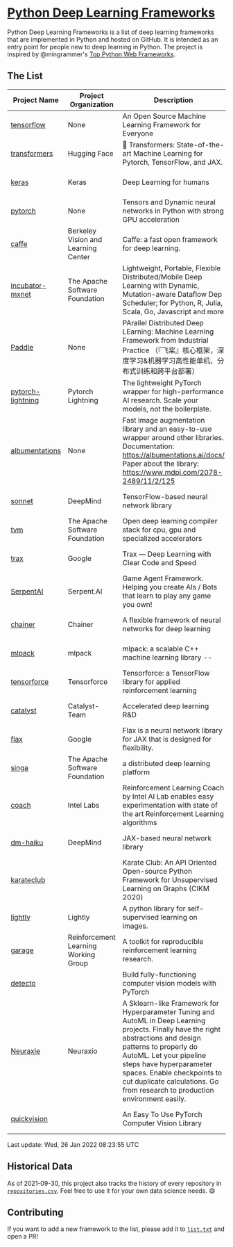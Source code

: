 # [Python Deep Learning Frameworks](https://www.github.com/shimst3r/python-deep-learning-frameworks)

Python Deep Learning Frameworks is a list of deep learning frameworks that are implemented in Python and hosted on GitHub. It is intended as an entry point for people new to deep learning in Python. The project is inspired by @mingrammer's [Top Python Web Frameworks](https://github.com/mingrammer/python-web-framework-stars).

## The List

| Project Name | Project Organization | Description | Stars | Forks | Open Issues | Last Commit |
| ------------ | -------------------- | ----------- | ----: | ----: | ----------: | ----------- |
| [tensorflow](https://tensorflow.org) | None | An Open Source Machine Learning Framework for Everyone | 162303 | 86246 | 2594 | 0 day(s) ago |
| [transformers](https://huggingface.co/transformers) | Hugging Face | 🤗 Transformers: State-of-the-art Machine Learning for Pytorch, TensorFlow, and JAX. | 57373 | 13552 | 442 | 0 day(s) ago |
| [keras](http://keras.io/) | Keras | Deep Learning for humans | 53825 | 18972 | 267 | 0 day(s) ago |
| [pytorch](https://pytorch.org) | None | Tensors and Dynamic neural networks in Python with strong GPU acceleration | 53595 | 14785 | 11145 | 0 day(s) ago |
| [caffe](http://caffe.berkeleyvision.org/) | Berkeley Vision and Learning Center | Caffe: a fast open framework for deep learning. | 32222 | 18935 | 1178 | 0 day(s) ago |
| [incubator-mxnet](https://mxnet.apache.org) | The Apache Software Foundation | Lightweight, Portable, Flexible Distributed/Mobile Deep Learning with Dynamic, Mutation-aware Dataflow Dep Scheduler; for Python, R, Julia, Scala, Go, Javascript and more | 19836 | 6885 | 1970 | 0 day(s) ago |
| [Paddle](http://www.paddlepaddle.org/) | None | PArallel Distributed Deep LEarning: Machine Learning Framework from Industrial Practice （『飞桨』核心框架，深度学习&机器学习高性能单机、分布式训练和跨平台部署） | 17513 | 4260 | 2837 | 0 day(s) ago |
| [pytorch-lightning](https://pytorchlightning.ai) | Pytorch Lightning | The lightweight PyTorch wrapper for high-performance AI research. Scale your models, not the boilerplate. | 17112 | 2127 | 514 | 0 day(s) ago |
| [albumentations](https://albumentations.ai) | None | Fast image augmentation library and an easy-to-use wrapper around other libraries. Documentation:  https://albumentations.ai/docs/ Paper about the library: https://www.mdpi.com/2078-2489/11/2/125 | 9563 | 1232 | 258 | 0 day(s) ago |
| [sonnet](https://sonnet.dev/) | DeepMind | TensorFlow-based neural network library | 9174 | 1308 | 25 | 1 day(s) ago |
| [tvm](https://tvm.apache.org/) | The Apache Software Foundation | Open deep learning compiler stack for cpu, gpu and specialized accelerators | 7634 | 2366 | 331 | 0 day(s) ago |
| [trax](https://github.com/google/trax) | Google | Trax — Deep Learning with Clear Code and Speed | 6740 | 690 | 88 | 0 day(s) ago |
| [SerpentAI](http://serpent.ai) | Serpent.AI | Game Agent Framework. Helping you create AIs / Bots that learn to play any game you own! | 6143 | 725 | 2 | 1 day(s) ago |
| [chainer](https://chainer.org) | Chainer | A flexible framework of neural networks for deep learning | 5675 | 1380 | 9 | 5 day(s) ago |
| [mlpack](https://www.mlpack.org/) | mlpack | mlpack: a scalable C++ machine learning library --  | 3894 | 1402 | 78 | 0 day(s) ago |
| [tensorforce](https://github.com/tensorforce/tensorforce) | Tensorforce | Tensorforce: a TensorFlow library for applied reinforcement learning | 3077 | 514 | 4 | 1 day(s) ago |
| [catalyst](https://catalyst-team.com) | Catalyst-Team | Accelerated deep learning R&D | 2826 | 351 | 6 | 0 day(s) ago |
| [flax](https://github.com/google/flax) | Google | Flax is a neural network library for JAX that is designed for flexibility. | 2587 | 292 | 185 | 0 day(s) ago |
| [singa](https://github.com/apache/singa) | The Apache Software Foundation | a distributed deep learning platform | 2518 | 802 | 39 | 1 day(s) ago |
| [coach](https://intellabs.github.io/coach/) | Intel Labs | Reinforcement Learning Coach by Intel AI Lab enables easy experimentation with state of the art Reinforcement Learning algorithms | 2104 | 422 | 87 | 1 day(s) ago |
| [dm-haiku](https://dm-haiku.readthedocs.io) | DeepMind | JAX-based neural network library | 1677 | 128 | 36 | 0 day(s) ago |
| [karateclub](https://karateclub.readthedocs.io) |  | Karate Club: An API Oriented Open-source Python Framework for Unsupervised Learning on Graphs (CIKM 2020) | 1501 | 182 | 0 | 1 day(s) ago |
| [lightly](https://github.com/lightly-ai/lightly) | Lightly | A python library for self-supervised learning on images. | 1429 | 97 | 64 | 0 day(s) ago |
| [garage](https://github.com/rlworkgroup/garage) | Reinforcement Learning Working Group | A toolkit for reproducible reinforcement learning research. | 1383 | 247 | 221 | 1 day(s) ago |
| [detecto](https://detecto.readthedocs.io/) |  | Build fully-functioning computer vision models with PyTorch | 534 | 87 | 29 | 0 day(s) ago |
| [Neuraxle](https://www.neuraxle.org/) | Neuraxio | A Sklearn-like Framework for Hyperparameter Tuning and AutoML in Deep Learning projects. Finally have the right abstractions and design patterns to properly do AutoML. Let your pipeline steps have hyperparameter spaces. Enable checkpoints to cut duplicate calculations. Go from research to production environment easily. | 493 | 53 | 115 | 4 day(s) ago |
| [quickvision](https://github.com/oke-aditya/quickvision) |  | An Easy To Use PyTorch Computer Vision Library | 46 | 4 | 19 | 42 day(s) ago |

Last update: Wed, 26 Jan 2022 08:23:55 UTC

## Historical Data

As of 2021-09-30, this project also tracks the history of every repository in [`repositories.csv`](./repositories.csv). Feel free to use it for your own data science needs. :smile:

## Contributing

If you want to add a new framework to the list, please add it to [`list.txt`](./python-deep-learning-frameworks/list.txt) and open a PR!